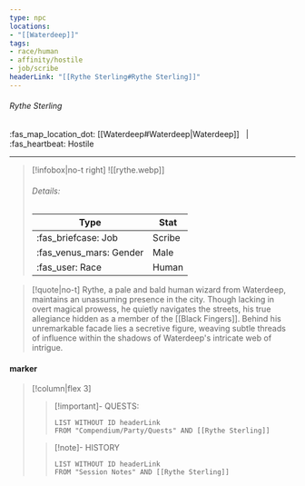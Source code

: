 ```yaml
---
type: npc
locations:
- "[[Waterdeep]]"
tags:
- race/human
- affinity/hostile
- job/scribe
headerLink: "[[Rythe Sterling#Rythe Sterling]]"
---
```

###### Rythe Sterling
<span class="sub2">:fas_map_location_dot: [[Waterdeep#Waterdeep|Waterdeep]] &nbsp; | &nbsp; :fas_heartbeat: Hostile</span>
___

> [!infobox|no-t right]
> ![[rythe.webp]]
> ###### Details:
> | Type | Stat |
> | ---- | ---- |
> | :fas_briefcase: Job | Scribe |
> | :fas_venus_mars: Gender | Male |
> | :fas_user: Race | Human |
<span class="clearfix"></span>

> [!quote|no-t]
>Rythe, a pale and bald human wizard from Waterdeep, maintains an unassuming presence in the city. Though lacking in overt magical prowess, he quietly navigates the streets, his true allegiance hidden as a member of the [[Black Fingers]]. Behind his unremarkable facade lies a secretive figure, weaving subtle threads of influence within the shadows of Waterdeep's intricate web of intrigue.

#### marker
> [!column|flex 3]
>> [!important]- QUESTS:
>>```dataview
>>LIST WITHOUT ID headerLink
>>FROM "Compendium/Party/Quests" AND [[Rythe Sterling]]
>
>>[!note]- HISTORY
>>```dataview
>>LIST WITHOUT ID headerLink
>>FROM "Session Notes" AND [[Rythe Sterling]]
